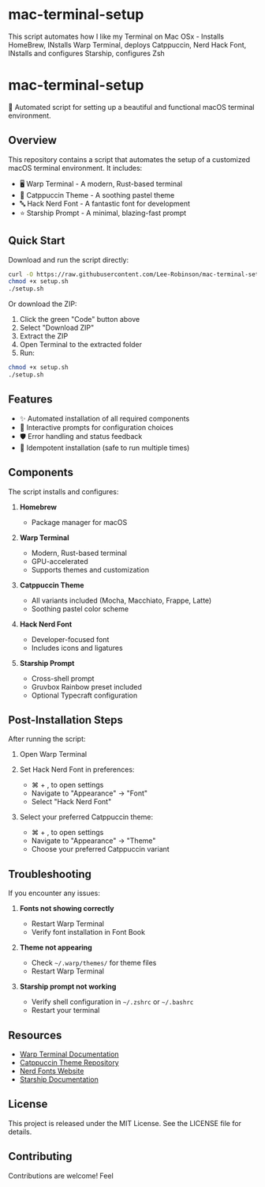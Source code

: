 # mac-terminal-setup
This script automates how I like my Terminal on Mac OSx - Installs HomeBrew, INstalls Warp Terminal, deploys Catppuccin,  Nerd Hack Font, INstalls and configures Starship, configures Zsh

# mac-terminal-setup

🚀 Automated script for setting up a beautiful and functional macOS terminal environment.

## Overview

This repository contains a script that automates the setup of a customized macOS terminal environment. It includes:
- 🖥️ Warp Terminal - A modern, Rust-based terminal
- 🎨 Catppuccin Theme - A soothing pastel theme
- 🔤 Hack Nerd Font - A fantastic font for development
- ⭐ Starship Prompt - A minimal, blazing-fast prompt

## Quick Start

Download and run the script directly:
```bash
curl -O https://raw.githubusercontent.com/Lee-Robinson/mac-terminal-setup/main/setup.sh
chmod +x setup.sh
./setup.sh
```

Or download the ZIP:
1. Click the green "Code" button above
2. Select "Download ZIP"
3. Extract the ZIP
4. Open Terminal to the extracted folder
5. Run:
```bash
chmod +x setup.sh
./setup.sh
```

## Features

- ✨ Automated installation of all required components
- 🔄 Interactive prompts for configuration choices
- 🛡️ Error handling and status feedback
- 🔁 Idempotent installation (safe to run multiple times)

## Components

The script installs and configures:

1. **Homebrew**
   - Package manager for macOS

2. **Warp Terminal**
   - Modern, Rust-based terminal
   - GPU-accelerated
   - Supports themes and customization

3. **Catppuccin Theme**
   - All variants included (Mocha, Macchiato, Frappe, Latte)
   - Soothing pastel color scheme

4. **Hack Nerd Font**
   - Developer-focused font
   - Includes icons and ligatures

5. **Starship Prompt**
   - Cross-shell prompt
   - Gruvbox Rainbow preset included
   - Optional Typecraft configuration

## Post-Installation Steps

After running the script:

1. Open Warp Terminal
2. Set Hack Nerd Font in preferences:
   - ⌘ + , to open settings
   - Navigate to "Appearance" → "Font"
   - Select "Hack Nerd Font"

3. Select your preferred Catppuccin theme:
   - ⌘ + , to open settings
   - Navigate to "Appearance" → "Theme"
   - Choose your preferred Catppuccin variant

## Troubleshooting

If you encounter any issues:

1. **Fonts not showing correctly**
   - Restart Warp Terminal
   - Verify font installation in Font Book

2. **Theme not appearing**
   - Check `~/.warp/themes/` for theme files
   - Restart Warp Terminal

3. **Starship prompt not working**
   - Verify shell configuration in `~/.zshrc` or `~/.bashrc`
   - Restart your terminal

## Resources

- [Warp Terminal Documentation](https://docs.warp.dev/)
- [Catppuccin Theme Repository](https://github.com/catppuccin/warp)
- [Nerd Fonts Website](https://www.nerdfonts.com/)
- [Starship Documentation](https://starship.rs/)

## License

This project is released under the MIT License. See the LICENSE file for details.

## Contributing

Contributions are welcome! Feel
